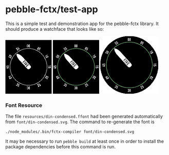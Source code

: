 # pebble-fctx/test-app

This is a simple test and demonstration app for the pebble-fctx library.  It should produce a watchface that looks like so:

![Aplite](screenshots/aplite.png) ![Basalt](screenshots/basalt.png) ![Chalk](screenshots/chalk.png)

### Font Resource

The file `resources/din-condensed.ffont` had been generated automatically from `font/din-condensed.svg`.  The command to re-generate the font is

    ./node_modules/.bin/fctx-compiler font/din-condensed.svg

It may be necessary to run `pebble build` at least once in order to install the package dependencies before this command is run.
